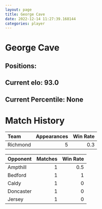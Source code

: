 ```yaml
---  
layout: page  
title: George Cave  
date: 2022-12-14 11:27:39.168144  
categories: player  
---
```

# George Cave

## Positions: 

## Current elo: 93.0

## Current Percentile: None

# Match History


| Team     |   Appearances |   Win Rate |
|:---------|--------------:|-----------:|
| Richmond |             5 |        0.3 |

| Opponent   |   Matches |   Win Rate |
|:-----------|----------:|-----------:|
| Ampthill   |         1 |        0.5 |
| Bedford    |         1 |        1   |
| Caldy      |         1 |        0   |
| Doncaster  |         1 |        0   |
| Jersey     |         1 |        0   |